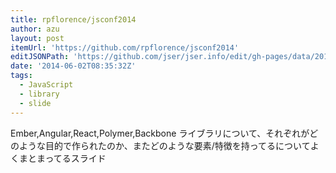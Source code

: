```yaml
---
title: rpflorence/jsconf2014
author: azu
layout: post
itemUrl: 'https://github.com/rpflorence/jsconf2014'
editJSONPath: 'https://github.com/jser/jser.info/edit/gh-pages/data/2014/06/index.json'
date: '2014-06-02T08:35:32Z'
tags:
  - JavaScript
  - library
  - slide
---
```

Ember,Angular,React,Polymer,Backbone ライブラリについて、それぞれがどのような目的で作られたのか、またどのような要素/特徴を持ってるについてよくまとまってるスライド
